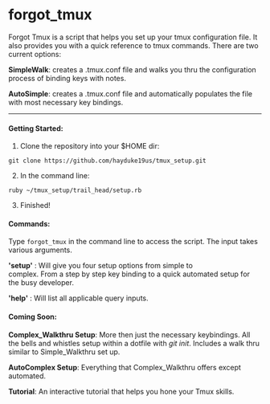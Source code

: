 # forgot_tmux

  Forgot Tmux is a script that helps you set up your tmux configuration file. It also provides you with a quick reference to tmux commands. There are two current options:

**SimpleWalk**: creates a .tmux.conf file and walks you thru the configuration process of binding keys with notes.

**AutoSimple**: creates a .tmux.conf file and automatically
populates the file with most necessary key bindings.
***

#### Getting Started:

1. Clone the repository into your $HOME dir:

`git clone https://github.com/hayduke19us/tmux_setup.git`

2. In the command line:

`ruby ~/tmux_setup/trail_head/setup.rb`

3. Finished!

#### Commands:

Type `forgot_tmux` in the command line to access the script. The input takes various arguments. 

**'setup'** : Will give you four setup options from simple to         
complex. From a step by step key binding to a quick automated setup for the busy developer.
  
**'help'**  : Will list all applicable query inputs.

#### Coming Soon:

**Complex_Walkthru Setup**: More then just the necessary keybindings. All the bells and whistles setup within a dotfile with _git init_. Includes a walk thru similar to Simple_Walkthru set up.

**AutoComplex Setup**: Everything that Complex_Walkthru offers except automated.

**Tutorial**: An interactive tutorial that helps you hone your Tmux skills. 